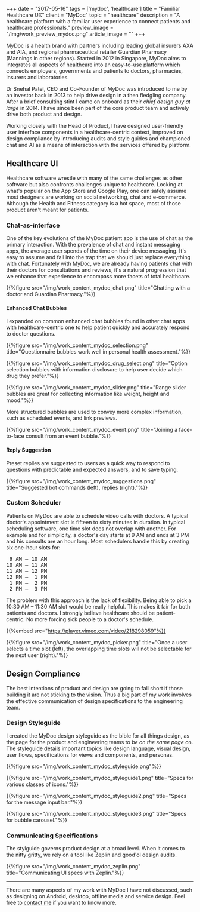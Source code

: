 +++
date = "2017-05-16"
tags = ['mydoc', 'healthcare']
title = "Familiar Healthcare UX"
client = "MyDoc"
topic = "healthcare"
description = "A healthcare platform with a familiar user experience to connect patients and healthcare professionals."
preview_image = "/img/work_preview_mydoc.png"
article_image = ""
+++

MyDoc is a health brand with partners including leading global insurers AXA and AIA, and regional pharmaceutical retailer Guardian Pharmacy (Mannings in other regions). Started in 2012 in Singapore, MyDoc aims to integrates all aspects of healthcare into an easy-to-use platform which connects employers, governments and patients to doctors, pharmacies, insurers and laboratories.

Dr Snehal Patel, CEO and Co-Founder of MyDoc was introduced to me by an investor back in 2013 to help drive design in a then fledgling company. After a brief consulting stint I came on onboard as their _chief design guy at large_ in 2014. I have since been part of the core product team and actively drive both product and design.

Working closely with the Head of Product, I have designed user-friendly user interface components in a healthcare-centric context, improved on design compliance by introducing audits and style guides and championed chat and AI as a means of interaction with the services offered by platform.

## Healthcare UI

Healthcare software wrestle with many of the same challenges as other software but also confronts challenges unique to healthcare. Looking at what's popular on the App Store and Google Play, one can safely assume most designers are working on social networking, chat and e-commerce. Although the Health and Fitness category is a hot space, most of those product aren't meant for patients.

### Chat-as-interface

One of the key evolutions of the MyDoc patient app is the use of chat as the primary interaction. With the prevalence of chat and instant messaging apps, the average user spends of the time on their device messaging. It's easy to assume and fall into the trap that we should just replace everything with chat. Fortunately with MyDoc, we are already having patients chat with their doctors for consultations and reviews, it's a natural progression that we enhance that experience to encompass more facets of total healthcare.

{{%figure src="/img/work_content_mydoc_chat.png" title="Chatting with a doctor and Guardian Pharmacy."%}}

#### Enhanced Chat Bubbles

I expanded on common enhanced chat bubbles found in other chat apps with healthcare-centric one to help patient quickly and accurately respond to doctor questions.

{{%figure src="/img/work_content_mydoc_selection.png" title="Questionnaire bubbles work well in personal health assessment."%}}

{{%figure src="/img/work_content_mydoc_drug_select.png" title="Option selection bubbles with information disclosure to help user decide which drug they prefer."%}}

{{%figure src="/img/work_content_mydoc_slider.png" title="Range slider bubbles are great for collecting information like weight, height and mood."%}}

More structured bubbles are used to convey more complex information, such as scheduled events, and link previews.

{{%figure src="/img/work_content_mydoc_event.png" title="Joining a face-to-face consult from an event bubble."%}}

#### Reply Suggestion

Preset replies are suggested to users as a quick way to respond to questions with predictable and expected answers, and to save typing.

{{%figure src="/img/work_content_mydoc_suggestions.png" title="Suggested bot commands (left), replies (right)."%}}

### Custom Scheduler

Patients on MyDoc are able to schedule video calls with doctors. A typical doctor's appointment slot is fifteen to sixty minutes in duration. In typical scheduling software, one time slot does not overlap with another. For example and for simplicity, a doctor's day starts at 9 AM and ends at 3 PM and his consults are an hour long. Most schedulers handle this by creating six one-hour slots for:

<pre>
 9 AM – 10 AM
10 AM – 11 AM
11 AM – 12 PM
12 PM –  1 PM
 1 PM –  2 PM
 2 PM –  3 PM
</pre>

The problem with this approach is the lack of flexibility. Being able to pick a 10:30 AM – 11:30 AM slot would be really helpful. This makes it fair for both patients and doctors. I strongly believe healthcare should be patient-centric. No more forcing sick people to a doctor's schedule.

{{%embed src="https://player.vimeo.com/video/218298059"%}}

{{%figure src="/img/work_content_mydoc_picker.png" title="Once a user selects a time slot (left), the overlapping time slots will not be selectable for the next user (right)."%}}

## Design Compliance

The best intentions of product and design are going to fall short if those building it are not sticking to the vision. Thus a big part of my work involves the effective communication of design specifications to the engineering team.

### Design Styleguide

I created the MyDoc design styleguide as the bible for all things design, as the page for the product and engineering teams to _be on the same page_ on. The styleguide details important topics like design language, visual design, user flows, specifications for views and components, and personas.

{{%figure src="/img/work_content_mydoc_styleguide.png"%}}

{{%figure src="/img/work_content_mydoc_styleguide1.png" title="Specs for various classes of icons."%}}

{{%figure src="/img/work_content_mydoc_styleguide2.png" title="Specs for the message input bar."%}}

{{%figure src="/img/work_content_mydoc_styleguide3.png" title="Specs for bubble carousel."%}}

### Communicating Specifications

The stylguide governs product design at a broad level. When it comes to the nitty gritty, we rely on a tool like Zeplin and good'ol design audits.

{{%figure src="/img/work_content_mydoc_zeplin.png" title="Communicating UI specs with Zeplin."%}}

---

There are many aspects of my work with MyDoc I have not discussed, such as designing on Android, desktop, offline media and service design. Feel free to [contact me](/contact/) if you want to know more.